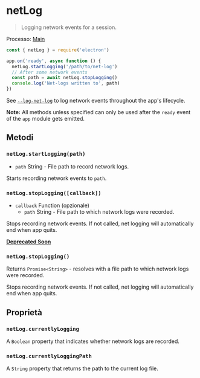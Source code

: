 # netLog

> Logging network events for a session.

Processo: [Main](../glossary.md#main-process)

```javascript
const { netLog } = require('electron')

app.on('ready', async function () {
  netLog.startLogging('/path/to/net-log')
  // After some network events
  const path = await netLog.stopLogging()
  console.log('Net-logs written to', path)
})
```

See [`--log-net-log`](chrome-command-line-switches.md#--log-net-logpath) to log network events throughout the app's lifecycle.

**Note:** All methods unless specified can only be used after the `ready` event of the `app` module gets emitted.

## Metodi

### `netLog.startLogging(path)`

* `path` String - File path to record network logs.

Starts recording network events to `path`.

### `netLog.stopLogging([callback])`

* `callback` Function (opzionale) 
  * `path` String - File path to which network logs were recorded.

Stops recording network events. If not called, net logging will automatically end when app quits.

**[Deprecated Soon](modernization/promisification.md)**

### `netLog.stopLogging()`

Returns `Promise<String>` - resolves with a file path to which network logs were recorded.

Stops recording network events. If not called, net logging will automatically end when app quits.

## Proprietà

### `netLog.currentlyLogging`

A `Boolean` property that indicates whether network logs are recorded.

### `netLog.currentlyLoggingPath`

A `String` property that returns the path to the current log file.